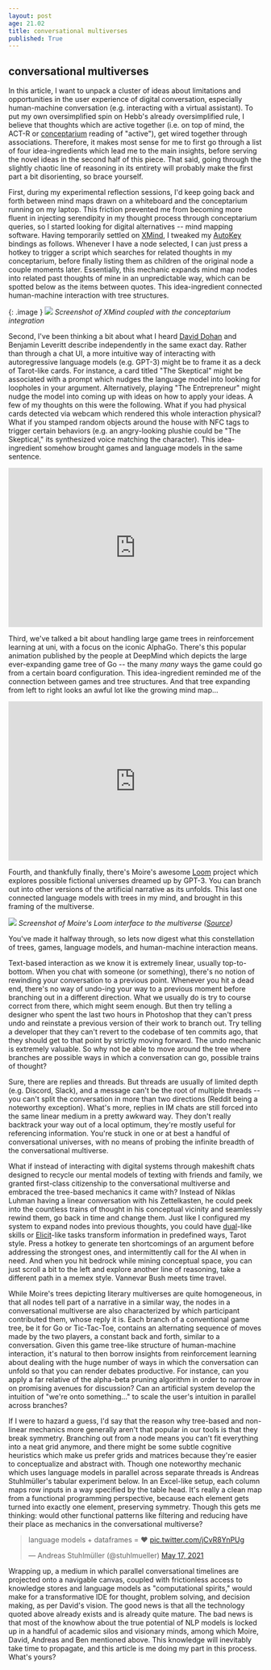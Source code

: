 ```yaml
---
layout: post
age: 21.02
title: conversational multiverses
published: True
---
```


## conversational multiverses

In this article, I want to unpack a cluster of ideas about limitations and opportunities in the user experience of digital conversation, especially human-machine conversation (e.g. interacting with a virtual assistant). To put my own oversimplified spin on Hebb's already oversimplified rule, I believe that thoughts which are active together (i.e. on top of mind, the ACT-R or [conceptarium](/thoughtware/conceptarium) reading of "active"), get wired together through associations. Therefore, it makes most sense for me to first go through a list of four idea-ingredients which lead me to the main insights, before serving the novel ideas in the second half of this piece. That said, going through the slightly chaotic line of reasoning in its entirety will probably make the first part a bit disorienting, so brace yourself.

First, during my experimental reflection sessions, I'd keep going back and forth between mind maps drawn on a whiteboard and the conceptarium running on my laptop. This friction prevented me from becoming more fluent in injecting serendipity in my thought process through conceptarium queries, so I started looking for digital alternatives -- mind mapping software. Having temporarily settled on [XMind](https://www.xmind.net/), I tweaked my [AutoKey](https://github.com/autokey/autokey) bindings as follows. Whenever I have a node selected, I can just press a hotkey to trigger a script which searches for related thoughts in my conceptarium, before finally listing them as children of the original node a couple moments later. Essentially, this mechanic expands mind map nodes into related past thoughts of mine in an unpredictable way, which can be spotted below as the items between quotes. This idea-ingredient connected human-machine interaction with tree structures.

{: .image }
![](/assets/img/mindmap.png)
_Screenshot of XMind coupled with the conceptarium integration_

Second, I've been thinking a bit about what I heard [David Dohan](https://twitter.com/dmdohan) and Benjamin Leveritt describe independently in the same exact day. Rather than through a chat UI, a more intuitive way of interacting with autoregressive language models (e.g. GPT-3) might be to frame it as a deck of Tarot-like cards. For instance, a card titled "The Skeptical" might be associated with a prompt which nudges the language model into looking for loopholes in your argument. Alternatively, playing "The Entrepreneur" might nudge the model into coming up with ideas on how to apply your ideas. A few of my thoughts on this were the following. What if you had physical cards detected via webcam which rendered this whole interaction physical? What if you stamped random objects around the house with NFC tags to trigger certain behaviors (e.g. an angry-looking plushie could be "The Skeptical," its synthesized voice matching the character). This idea-ingredient somehow brought games and language models in the same sentence.

<p>
<iframe width="100%" height="315" src="https://www.youtube.com/embed/Oxbv9EnhSuk?start=1092" title="YouTube video player" frameborder="0" allow="accelerometer; autoplay; clipboard-write; encrypted-media; gyroscope; picture-in-picture" allowfullscreen></iframe>
</p>

Third, we've talked a bit about handling large game trees in reinforcement learning at uni, with a focus on the iconic AlphaGo. There's this popular animation published by the people at DeepMind which depicts the large ever-expanding game tree of Go -- the many *many* ways the game could go from a certain board configuration. This idea-ingredient reminded me of the connection between games and tree structures. And that tree expanding from left to right looks an awful lot like the growing mind map...

<p>
<iframe width="100%" height="315" src="https://www.youtube.com/embed/SUbqykXVx0A?start=33" title="YouTube video player" frameborder="0" allow="accelerometer; autoplay; clipboard-write; encrypted-media; gyroscope; picture-in-picture" allowfullscreen></iframe>
</p>

Fourth, and thankfully finally, there's Moire's awesome [Loom](https://generative.ink/posts/loom-interface-to-the-multiverse/) project which explores possible fictional universes dreamed up by GPT-3. You can branch out into other versions of the artificial narrative as its unfolds. This last one connected language models with trees in my mind, and brought in this framing of the multiverse.

![](/assets/img/multiverses.png)
_Screenshot of Moire's Loom interface to the multiverse ([Source](https://generative.ink/posts/loom-interface-to-the-multiverse/))_

You've made it halfway through, so lets now digest what this constellation of trees, games, language models, and human-machine interaction means.

Text-based interaction as we know it is extremely linear, usually top-to-bottom. When you chat with someone (or something), there's no notion of rewinding your conversation to a previous point. Whenever you hit a dead end, there's no way of undo-ing your way to a previous moment before branching out in a different direction. What we usually do is try to course correct from there, which might seem enough. But then try telling a designer who spent the last two hours in Photoshop that they can't press undo and reinstate a previous version of their work to branch out. Try telling a developer that they can't revert to the codebase of ten commits ago, that they should get to that point by strictly moving forward. The undo mechanic is extremely valuable. So why not be able to move around the tree where branches are possible ways in which a conversation can go, possible trains of thought?

Sure, there are replies and threads. But threads are usually of limited depth (e.g. Discord, Slack), and a message can't be the root of multiple threads -- you can't split the conversation in more than two directions (Reddit being a noteworthy exception). What's more, replies in IM chats are still forced into the same linear medium in a pretty awkward way. They don't really backtrack your way out of a local optimum, they're mostly useful for referencing information. You're stuck in one or at best a handful of conversational universes, with no means of probing the infinite breadth of the conversational multiverse.

What if instead of interacting with digital systems through makeshift chats designed to recycle our mental models of texting with friends and family, we granted first-class citizenship to the conversational multiverse and embraced the tree-based mechanics it came with? Instead of Niklas Luhman having a linear conversation with his Zettelkasten, he could peek into the countless trains of thought in his conceptual vicinity and seamlessly rewind them, go back in time and change them. Just like I configured my system to expand nodes into previous thoughts, you could have [dual](/thoughtware/dual)-like skills or [Elicit](https://elicit.org/)-like tasks transform information in predefined ways, Tarot style. Press a hotkey to generate ten shortcomings of an argument before addressing the strongest ones, and intermittently call for the AI when in need. And when you hit bedrock while mining conceptual space, you can just scroll a bit to the left and explore another line of reasoning, take a different path in a memex style. Vannevar Bush meets time travel.

While Moire's trees depicting literary multiverses are quite homogeneous, in that all nodes tell part of a narrative in a similar way, the nodes in a conversational multiverse are also characterized by which participant contributed them, whose reply it is. Each branch of a conventional game tree, be it for Go or Tic-Tac-Toe, contains an alternating sequence of moves made by the two players, a constant back and forth, similar to a conversation. Given this game tree-like structure of human-machine interaction, it's natural to then borrow insights from reinforcement learning about dealing with the huge number of ways in which the conversation can unfold so that you can render debates productive. For instance, can you apply a far relative of the alpha-beta pruning algorithm in order to narrow in on promising avenues for discussion? Can an artificial system develop the intuition of "we're onto something..." to scale the user's intuition in parallel across branches?

If I were to hazard a guess, I'd say that the reason why tree-based and non-linear mechanics more generally aren't that popular in our tools is that they break symmetry. Branching out from a node means you can't fit everything into a neat grid anymore, and there might be some subtle cognitive heuristics which make us prefer grids and matrices because they're easier to conceptualize and abstract with. Though one noteworthy mechanic which uses language models in parallel across separate threads is Andreas Stuhlmüller's tabular experiment below. In an Excel-like setup, each column maps row inputs in a way specified by the table head. It's really a clean map from a functional programming perspective, because each element gets turned into exactly one element, preserving symmetry. Though this gets me thinking: would other functional patterns like filtering and reducing have their place as mechanics in the conversational multiverse?

<blockquote class="twitter-tweet"><p lang="ca" dir="ltr">language models + dataframes = ❤️ <a href="https://t.co/jCvR8YnPUg">pic.twitter.com/jCvR8YnPUg</a></p>&mdash; Andreas Stuhlmüller (@stuhlmueller) <a href="https://twitter.com/stuhlmueller/status/1394105615358693378?ref_src=twsrc%5Etfw">May 17, 2021</a></blockquote> <script async src="https://platform.twitter.com/widgets.js" charset="utf-8"></script> 

Wrapping up, a medium in which parallel conversational timelines are projected onto a navigable canvas, coupled with frictionless access to knowledge stores and language models as "computational spirits," would make for a transformative IDE for thought, problem solving, and decision making, as per David's vision. The good news is that all the technology quoted above already exists and is already quite mature. The bad news is that most of the knowhow about the true potential of NLP models is locked up in a handful of academic silos and visionary minds, among which Moire, David, Andreas and Ben mentioned above. This knowledge will inevitably take time to propagate, and this article is me doing my part in this process. What's yours?